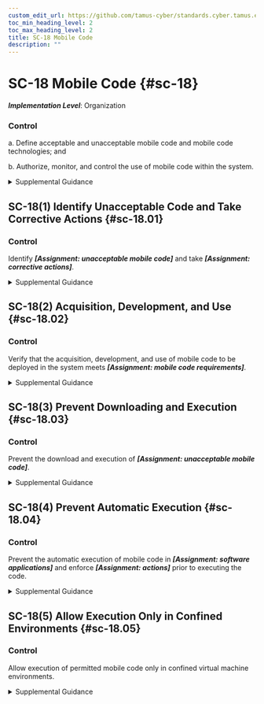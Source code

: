 ```yaml
---
custom_edit_url: https://github.com/tamus-cyber/standards.cyber.tamus.edu/tree/main/static/content/tamus.edu/TAMUS_profile.xml
toc_min_heading_level: 2
toc_max_heading_level: 2
title: SC-18 Mobile Code
description: ""
---
```


# SC-18 Mobile Code {#sc-18}

_**Implementation Level**_: Organization

### Control

a. Define acceptable and unacceptable mobile code and mobile code technologies; and

b. Authorize, monitor, and control the use of mobile code within the system.

<details>
  <summary>Supplemental Guidance</summary>

a. Define acceptable and unacceptable mobile code and mobile code technologies; and

b. Authorize, monitor, and control the use of mobile code within the system.

</details>

## SC-18(1) Identify Unacceptable Code and Take Corrective Actions {#sc-18.01}

### Control

Identify _**[Assignment: unacceptable mobile code]**_ and take _**[Assignment: corrective actions]**_.

<details>
  <summary>Supplemental Guidance</summary>

Identify _**[Assignment: unacceptable mobile code]**_ and take _**[Assignment: corrective actions]**_.

</details>

## SC-18(2) Acquisition, Development, and Use {#sc-18.02}

### Control

Verify that the acquisition, development, and use of mobile code to be deployed in the system meets _**[Assignment: mobile code requirements]**_.

<details>
  <summary>Supplemental Guidance</summary>

Verify that the acquisition, development, and use of mobile code to be deployed in the system meets _**[Assignment: mobile code requirements]**_.

</details>

## SC-18(3) Prevent Downloading and Execution {#sc-18.03}

### Control

Prevent the download and execution of _**[Assignment: unacceptable mobile code]**_.

<details>
  <summary>Supplemental Guidance</summary>

Prevent the download and execution of _**[Assignment: unacceptable mobile code]**_.

</details>

## SC-18(4) Prevent Automatic Execution {#sc-18.04}

### Control

Prevent the automatic execution of mobile code in _**[Assignment: software applications]**_ and enforce _**[Assignment: actions]**_ prior to executing the code.

<details>
  <summary>Supplemental Guidance</summary>

Prevent the automatic execution of mobile code in _**[Assignment: software applications]**_ and enforce _**[Assignment: actions]**_ prior to executing the code.

</details>

## SC-18(5) Allow Execution Only in Confined Environments {#sc-18.05}

### Control

Allow execution of permitted mobile code only in confined virtual machine environments.

<details>
  <summary>Supplemental Guidance</summary>

Allow execution of permitted mobile code only in confined virtual machine environments.

</details>

